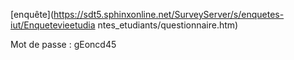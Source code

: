 [enquête](https://sdt5.sphinxonline.net/SurveyServer/s/enquetes-iut/Enquetevieetudia
ntes_etudiants/questionnaire.htm)

Mot de passe : gEoncd45
